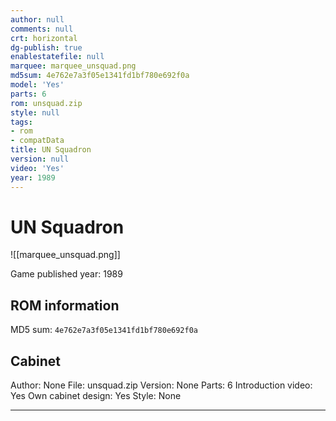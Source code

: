 ```yaml
---
author: null
comments: null
crt: horizontal
dg-publish: true
enablestatefile: null
marquee: marquee_unsquad.png
md5sum: 4e762e7a3f05e1341fd1bf780e692f0a
model: 'Yes'
parts: 6
rom: unsquad.zip
style: null
tags:
- rom
- compatData
title: UN Squadron
version: null
video: 'Yes'
year: 1989
---
```


# UN Squadron

![[marquee_unsquad.png]]

Game published year: 1989

## ROM information

MD5 sum: `4e762e7a3f05e1341fd1bf780e692f0a` 

## Cabinet

Author: None
File: unsquad.zip
Version: None
Parts: 6
Introduction video: Yes
Own cabinet design: Yes
Style: None

---
